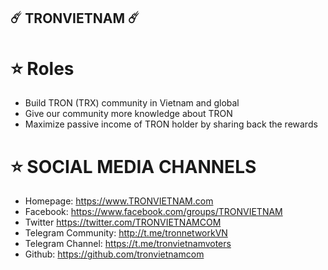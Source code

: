 ## ☄️ TRONVIETNAM ☄️





# ⭐️ Roles
- Build TRON (TRX) community in Vietnam and global
- Give our community more knowledge about TRON
- Maximize passive income of TRON holder by sharing back the rewards

# ⭐️ SOCIAL MEDIA CHANNELS
- Homepage: https://www.TRONVIETNAM.com   
- Facebook:  https://www.facebook.com/groups/TRONVIETNAM 
- Twitter https://twitter.com/TRONVIETNAMCOM 
- Telegram Community: http://t.me/tronnetworkVN 
- Telegram Channel: https://t.me/tronvietnamvoters
- Github: https://github.com/tronvietnamcom
